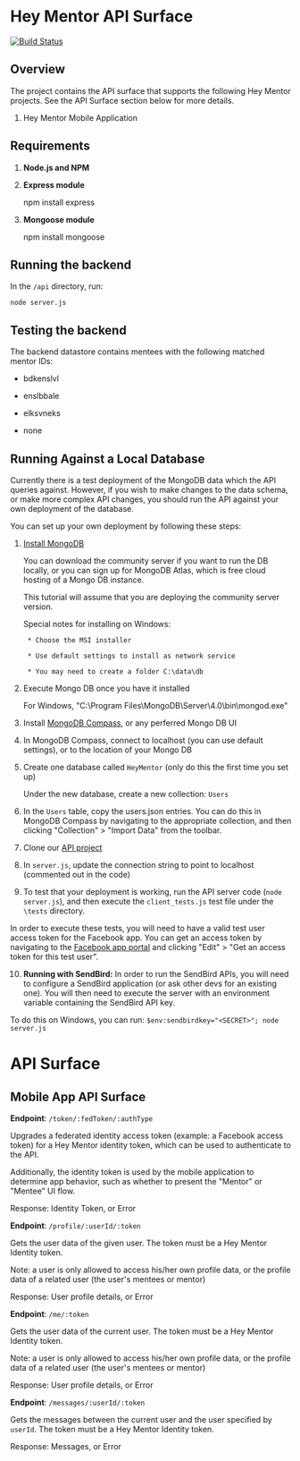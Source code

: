 # Hey Mentor API Surface

[![Build Status](https://travis-ci.com/Hey-Mentor/apis.svg?branch=master)](https://travis-ci.com/Hey-Mentor/apis)

## Overview

The project contains the API surface that supports the following Hey Mentor projects. See the API Surface section below for more details.

1. Hey Mentor Mobile Application


## Requirements

1. __Node.js and NPM__

2. __Express module__

    npm install express

3. __Mongoose module__

    npm install mongoose

## Running the backend

In the `/api` directory, run:

    node server.js

## Testing the backend

The backend datastore contains mentees with the following matched mentor IDs:

* bdkenslvl

* enslbbale

* elksvneks

* none

## Running Against a Local Database

Currently there is a test deployment of the MongoDB data which the API queries against. However, if you wish to make changes to the data schema, or make more complex API changes, you should run the API against your own deployment of the database.

You can set up your own deployment by following these steps:

1. [Install MongoDB](https://docs.mongodb.com/v3.2/administration/install-community/)

    You can download the community server if you want to run the DB locally, or you can sign up for MongoDB Atlas, which is free cloud hosting of a Mongo DB instance.

    This tutorial will assume that you are deploying the community server version.

    Special notes for installing on Windows:

        * Choose the MSI installer

        * Use default settings to install as network service

        * You may need to create a folder C:\data\db


2. Execute Mongo DB once you have it installed

    For Windows, "C:\Program Files\MongoDB\Server\4.0\bin\mongod.exe"


3. Install [MongoDB Compass](https://www.mongodb.com/products/compass), or any perferred Mongo DB UI

4. In MongoDB Compass, connect to localhost (you can use default settings), or to the location of your Mongo DB

5. Create one database called `HeyMentor` (only do this the first time you set up)

    Under the new database, create a new collection: `Users`

6. In the `Users` table, copy the users.json entries. You can do this in MongoDB Compass by navigating to the appropriate collection, and then clicking "Collection" > "Import Data" from the toolbar.

7. Clone our [API project](https://github.com/Hey-Mentor/apis)

8. In `server.js`, update the connection string to point to localhost (commented out in the code)

9. To test that your deployment is working, run the API server code (`node server.js`), and then execute the `client_tests.js` test file under the `\tests` directory.

In order to execute these tests, you will need to have a valid test user access token for the Facebook app. You can get an access token by navigating to the [Facebook app portal](https://developers.facebook.com/apps/1650628351692070/roles/test-users/) and clicking "Edit" > "Get an access token for this test user".

10. __Running with SendBird:__ In order to run the SendBird APIs, you will need to configure a SendBird application (or ask other devs for an existing one). You will then need to execute the server with an environment variable containing the SendBird API key. 

To do this on Windows, you can run:  `$env:sendbirdkey="<SECRET>"; node server.js`


# API Surface

## Mobile App API Surface

__Endpoint__: `/token/:fedToken/:authType`

Upgrades a federated identity access token (example: a Facebook access token) for a Hey Mentor identity token, which can be used to authenticate to the API.

Additionally, the identity token is used by the mobile application to determine app behavior, such as whether to present the "Mentor" or "Mentee" UI flow.

Response: Identity Token, or Error


__Endpoint__: `/profile/:userId/:token`

Gets the user data of the given user. The token must be a Hey Mentor Identity token.

Note: a user is only allowed to access his/her own profile data, or the profile data of a related user (the user's mentees or mentor)

Response: User profile details, or Error


__Endpoint__: `/me/:token`

Gets the user data of the current user. The token must be a Hey Mentor Identity token.

Note: a user is only allowed to access his/her own profile data, or the profile data of a related user (the user's mentees or mentor)

Response: User profile details, or Error


__Endpoint__: `/messages/:userId/:token`

Gets the messages between the current user and the user specified by `userId`. The token must be a Hey Mentor Identity token.

Response: Messages, or Error
